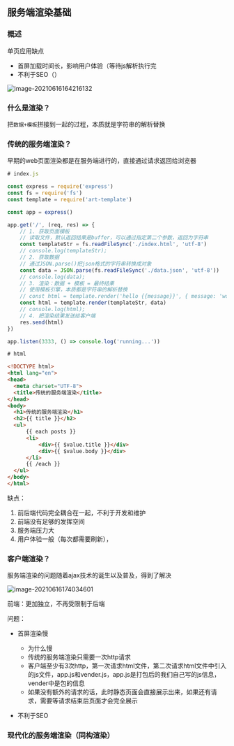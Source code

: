 ## 服务端渲染基础

### 概述

单页应用缺点

* 首屏加载时间长，影响用户体验（等待js解析执行完
* 不利于SEO（）

![image-20210616164216132](C:\Users\luoli\AppData\Roaming\Typora\typora-user-images\image-20210616164216132.png)

### 什么是渲染？

把`数据+模板`拼接到一起的过程，本质就是字符串的解析替换

### 传统的服务端渲染？

早期的web页面渲染都是在服务端进行的，直接通过请求返回给浏览器

```js
# index.js

const express = require('express')
const fs = require('fs')
const template = require('art-template')

const app = express()

app.get('/', (req, res) => {
    // 1. 获取页面模板
    // 读取文件，默认返回结果是buffer，可以通过指定第二个参数，返回为字符串
    const templateStr = fs.readFileSync('./index.html', 'utf-8')
    // console.log(templateStr);
    // 2. 获取数据
    // 通过JSON.parse()把json格式的字符串转换成对象
    const data = JSON.parse(fs.readFileSync('./data.json', 'utf-8'))
    // console.log(data);
    // 3. 渲染：数据 + 模板 = 最终结果
    // 使用模板引擎，本质都是字符串的解析替换
    // const html = template.render('hello {{message}}', { message: 'world'})
    const html = template.render(templateStr, data)
    // console.log(html);
    // 4. 把渲染结果发送给客户端
    res.send(html)
})

app.listen(3333, () => console.log('running...'))
```

```html
# html

<!DOCTYPE html>
<html lang="en">
<head>
  <meta charset="UTF-8">
  <title>传统的服务端渲染</title>
</head>
<body>
  <h1>传统的服务端渲染</h1>
  <h2>{{ title }}</h2>
  <ul>
      {{ each posts }}
      <li>
          <div>{{ $value.title }}</div>
          <div>{{ $value.body }}</div>
      </li>
      {{ /each }}
  </ul>
</body>
</html>
```



缺点：

1. 前后端代码完全耦合在一起，不利于开发和维护
2. 前端没有足够的发挥空间
3. 服务端压力大
4. 用户体验一般（每次都需要刷新），

### 客户端渲染？

服务端渲染的问题随着ajax技术的诞生以及普及，得到了解决

![image-20210616174034601](C:\Users\luoli\AppData\Roaming\Typora\typora-user-images\image-20210616174034601.png)

前端：更加独立，不再受限制于后端

问题：

* 首屏渲染慢
  * 为什么慢
  * 传统的服务端渲染只需要一次http请求
  * 客户端至少有3次http，第一次请求html文件，第二次请求html文件中引入的js文件，app.js和vender.js，app.js是打包后的我们自己写的js信息，vender中是包的信息
  * 如果没有额外的请求的话，此时静态页面会直接展示出来，如果还有请求，需要等请求结束后页面才会完全展示

* 不利于SEO

### 现代化的服务端渲染（同构渲染）

